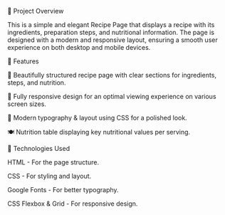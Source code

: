 📌 Project Overview

This is a simple and elegant Recipe Page that displays a recipe with its ingredients, preparation steps, and nutritional information. The page is designed with a modern and responsive layout, ensuring a smooth user experience on both desktop and mobile devices.

🎯 Features

📖 Beautifully structured recipe page with clear sections for ingredients, steps, and nutrition.

📱 Fully responsive design for an optimal viewing experience on various screen sizes.

🎨 Modern typography & layout using CSS for a polished look.

🍽 Nutrition table displaying key nutritional values per serving.

🚀 Technologies Used

HTML - For the page structure.

CSS - For styling and layout.

Google Fonts - For better typography.

CSS Flexbox & Grid - For responsive design.